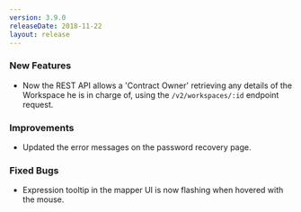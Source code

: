 ```yaml
---
version: 3.9.0
releaseDate: 2018-11-22
layout: release
---
```


### New Features

* Now the REST API allows a 'Contract Owner' retrieving any details of the Workspace he is in charge of, using the `/v2/workspaces/:id` endpoint request.

### Improvements

* Updated the error messages on the password recovery page.

### Fixed Bugs

* Expression tooltip in the mapper UI is now flashing when hovered with the mouse.
